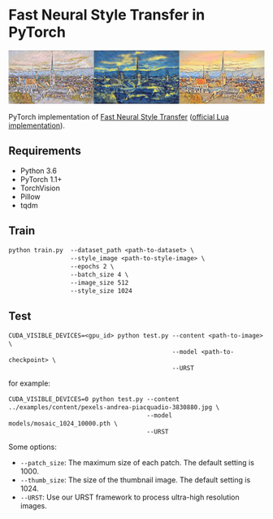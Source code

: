 # Fast Neural Style Transfer in PyTorch

<p align="center">
    <img src="assets/zurich.jpg" width="900"\>
</p>

PyTorch implementation of [Fast Neural Style Transfer](https://cs.stanford.edu/people/jcjohns/eccv16/) ([official Lua implementation](https://github.com/jcjohnson/fast-neural-style)).

## Requirements

- Python 3.6
- PyTorch 1.1+
- TorchVision
- Pillow
- tqdm

## Train

```shell
python train.py  --dataset_path <path-to-dataset> \
                 --style_image <path-to-style-image> \
                 --epochs 2 \
                 --batch_size 4 \
                 --image_size 512
                 --style_size 1024
```


## Test

```shell
CUDA_VISIBLE_DEVICES=<gpu_id> python test.py --content <path-to-image> \
                                             --model <path-to-checkpoint> \
                                             --URST
```

for example:

```shell
CUDA_VISIBLE_DEVICES=0 python test.py --content ../examples/content/pexels-andrea-piacquadio-3830880.jpg \
                                      --model models/mosaic_1024_10000.pth \
                                      --URST
```

Some options:

* `--patch_size`: The maximum size of each patch. The default setting is 1000.
* `--thumb_size`: The size of the thumbnail image. The default setting is 1024.
* `--URST`: Use our URST framework to process ultra-high resolution images.